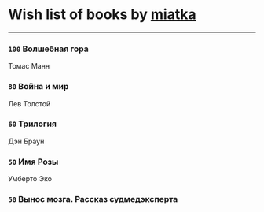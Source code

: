 # Wish list of books by [miatka](http://vk.com/id35140437)
---

### `100` Волшебная гора
Томас Манн

### `80` Война и мир
Лев Толстой

### `60` Трилогия
Дэн Браун

### `50` Имя Розы
Умберто Эко

### `50` Вынос мозга. Рассказ судмедэксперта

